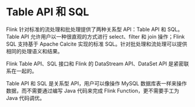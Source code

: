 # Table API 和 SQL

Flink 针对标准的流处理和批处理提供了两种关系型 API：Table API 和 SQL。Table API 允许用户以一种很直观的方式进行 select、filter 和 join 操作；Flink SQL 支持基于 Apache Calcite 实现的标准 SQL。针对批处理和流处理可以提供相同的处理语义和结果。

Flink Table API、SQL 接口和 Flink 的 DataStream API、DataSet API 是紧密联系在一起的。

Table API 和 SQL 是关系型 API，用户可以像操作 MySQL 数据库表一样来操作数据，而不需要通过编写 Java 代码来完成 Flink Function，更不需要手工为 Java 代码调优。

